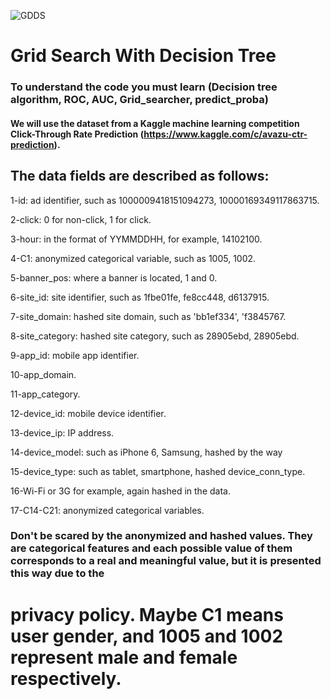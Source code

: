 ![GDDS](https://user-images.githubusercontent.com/51120437/125526537-c57d2eef-414f-4ac2-bb59-06a347f3c386.png)

# Grid Search With Decision Tree
### To understand the code you must learn (Decision tree algorithm, ROC, AUC, Grid_searcher, predict_proba)

#### We will use the dataset from a Kaggle machine learning competition Click-Through Rate Prediction (https://www.kaggle.com/c/avazu-ctr-prediction).

## The data fields are described as follows:
1-id: ad identifier, such as 1000009418151094273, 10000169349117863715.

2-click: 0 for non-click, 1 for click.

3-hour: in the format of YYMMDDHH, for example, 14102100.

4-C1: anonymized categorical variable, such as 1005, 1002.

5-banner_pos: where a banner is located, 1 and 0.

6-site_id: site identifier, such as 1fbe01fe, fe8cc448, d6137915.

7-site_domain: hashed site domain, such as 'bb1ef334', 'f3845767.

8-site_category: hashed site category, such as 28905ebd, 28905ebd.

9-app_id: mobile app identifier.

10-app_domain.

11-app_category.

12-device_id: mobile device identifier.

13-device_ip: IP address.

14-device_model: such as iPhone 6, Samsung, hashed by the way 

15-device_type: such as tablet, smartphone, hashed device_conn_type.

16-Wi-Fi or 3G for example, again hashed in the data.

17-C14-C21: anonymized categorical variables.


### Don't be scared by the anonymized and hashed values. They are categorical features and each possible value of them corresponds to a real and meaningful value, but it is presented this way due to the 
# privacy policy. Maybe C1 means user gender, and 1005 and 1002 represent male and female respectively.
